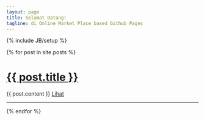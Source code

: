 ```yaml
---
layout: page
title: Selamat Datang!
tagline: di Online Market Place based Github Pages
---
```

{% include JB/setup %}

<div class="container">
  {% for post in site.posts %}
  <div class='posts'>
    <h1><a href="{{ BASE_PATH }}{{ post.url }}">{{ post.title }}</a></h1>
    {{ post.content }}
	<a href="{{ BASE_PATH }}{{post.url}}">Lihat</a>
	<hr>
  {% endfor %}
  </div>
